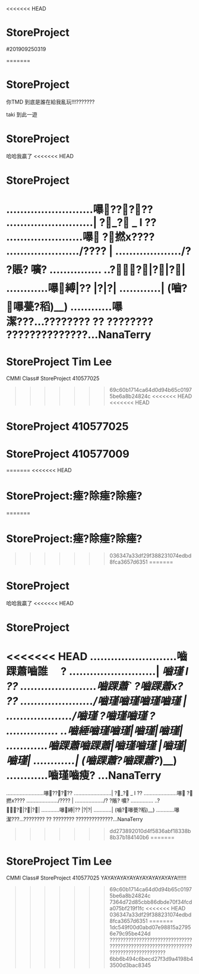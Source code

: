 <<<<<<< HEAD
# StoreProject
#201909250319

=======
# StoreProject
你TMD 到底是誰在給我亂玩!!!???????

taki 到此一遊
# StoreProject 
哈哈我贏了
<<<<<<< HEAD
# StoreProject
.........................嚗?????
.........................| ?_? _ l ??
......................嚗 ?撚x????
...................../???? | 
.................../? ?賬? 嚝?
............... ..??|?|?| 
............嚗縛|?? |?|?| 
............| (嚙?嚗甍?稻)__) 
............嚗潔???...???????? ?? ???????? ??????????????...NanaTerry
=======
# StoreProject Tim Lee
CMMI Class# StoreProject 410577025
>>>>>>> 69c60b1714ca64d0d94b65c01975be6a8b24824c
<<<<<<< HEAD
<<<<<<< HEAD
# StoreProject 410577025
# StoreProject 410577009
=======
<<<<<<< HEAD
# StoreProject:瘞?除瘞?除瘞?
=======
# StoreProject:瘞?除瘞?除瘞?
>>>>>>> 036347a33df29f388231074edbd8fca3657d6351
=======
# StoreProject 
哈哈我贏了
<<<<<<< HEAD
# StoreProject
<<<<<<< HEAD
.........................嚙踝蕭嚙誰　 ?
.........................| _嚙瑾 _l ??
......................嚙踝蕭` ?嚙踝蕭x? ??
...................../嚙瑾嚙瑾嚙瑾嚙瑾 |
.................../嚙瑾 ?嚙瑾嚙瑾 ?
............... ..嚙綞嚙瑾嚙瑾|嚙瑾|嚙瑾|
............嚙踝蕭嚙踝蕭|嚙瑾嚙瑾 |嚙瑾|嚙瑾|
............| (嚙踝蕭?嚙踝蕭_?_)__)
............嚙瑾嚙瘦? ...NanaTerry
=======
.........................嚗?????
.........................| ?_? _ l ??
......................嚗 ?撚x????
...................../???? | 
.................../? ?賬? 嚝?
............... ..??|?|?| 
............嚗縛|?? |?|?| 
............| (嚙?嚗甍?稻)__) 
............嚗潔???...???????? ?? ???????? ??????????????...NanaTerry
>>>>>>> dd273892010d4f5836abf18338b8b37b184140b6
=======
# StoreProject Tim Lee
CMMI Class#
StoreProject 410577025 YAYAYAYAYAYAYAYAYAYAYAYA!!!!!!
>>>>>>> 69c60b1714ca64d0d94b65c01975be6a8b24824c
>>>>>>> 7364d72d85cbb86dbde70f34fcda075bf219f1fc
<<<<<<< HEAD
>>>>>>> 036347a33df29f388231074edbd8fca3657d6351
=======
>>>>>>> 1dc549f00d0abd07e98815a27956e79c95be424d
???????????????????????????????????????????????????????????????????????????????????
>>>>>>> 6bb6b494c6becd27f3d9a4198b43500d3bac8345
